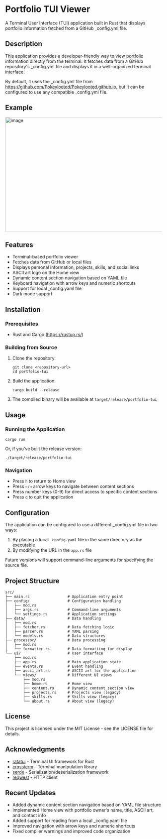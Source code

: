# Portfolio TUI Viewer

A Terminal User Interface (TUI) application built in Rust that displays portfolio information fetched from a GitHub _config.yml file.

## Description

This application provides a developer-friendly way to view portfolio information directly from the terminal. It fetches data from a GitHub repository's _config.yml file and displays it in a well-organized terminal interface.

By default, it uses the _config.yml file from https://github.com/Pokeylooted/Pokeylooted.github.io, but it can be configured to use any compatible _config.yml file.

## Example 
<img width="869" height="369" alt="image" src="https://github.com/user-attachments/assets/6841fbb3-ad06-4ec2-96fa-6885a2dd0272" />

## Features

- Terminal-based portfolio viewer
- Fetches data from GitHub or local files
- Displays personal information, projects, skills, and social links
- ASCII art logo on the Home view
- Dynamic content section navigation based on YAML file
- Keyboard navigation with arrow keys and numeric shortcuts
- Support for local _config.yaml file
- Dark mode support

## Installation

### Prerequisites

- Rust and Cargo (https://rustup.rs/)

### Building from Source

1. Clone the repository:
   ```
   git clone <repository-url>
   cd portfolio-tui
   ```

2. Build the application:
   ```
   cargo build --release
   ```

3. The compiled binary will be available at `target/release/portfolio-tui`

## Usage

### Running the Application

```
cargo run
```

Or, if you've built the release version:

```
./target/release/portfolio-tui
```

### Navigation

- Press `h` to return to Home view
- Press `←/→` arrow keys to navigate between content sections
- Press number keys (0-9) for direct access to specific content sections
- Press `q` to quit the application

## Configuration

The application can be configured to use a different _config.yml file in two ways:

1. By placing a local `_config.yaml` file in the same directory as the executable
2. By modifying the URL in the `app.rs` file

Future versions will support command-line arguments for specifying the source file.

## Project Structure

```
src/
├── main.rs                 # Application entry point
├── config/                 # Configuration handling
│   ├── mod.rs
│   ├── args.rs             # Command-line arguments
│   └── settings.rs         # Application settings
├── data/                   # Data handling
│   ├── mod.rs
│   ├── fetcher.rs          # Data fetching logic
│   ├── parser.rs           # YAML parsing
│   └── models.rs           # Data structures
├── processor/              # Data processing
│   ├── mod.rs
│   └── formatter.rs        # Data formatting for display
└── ui/                     # User interface
    ├── mod.rs
    ├── app.rs              # Main application state
    ├── events.rs           # Event handling
    ├── ascii_art.rs        # ASCII art for the application
    └── views/              # Different UI views
        ├── mod.rs
        ├── home.rs         # Home view
        ├── content.rs      # Dynamic content section view
        ├── projects.rs     # Projects view (legacy)
        ├── skills.rs       # Skills view (legacy)
        └── about.rs        # About view (legacy)
```

## License

This project is licensed under the MIT License - see the LICENSE file for details.

## Acknowledgments

- [ratatui](https://github.com/ratatui-org/ratatui) - Terminal UI framework for Rust
- [crossterm](https://github.com/crossterm-rs/crossterm) - Terminal manipulation library
- [serde](https://serde.rs/) - Serialization/deserialization framework
- [reqwest](https://github.com/seanmonstar/reqwest) - HTTP client

## Recent Updates

- Added dynamic content section navigation based on YAML file structure
- Implemented Home view with portfolio owner's name, title, ASCII art, and contact info
- Added support for reading from a local _config.yaml file
- Improved navigation with arrow keys and numeric shortcuts
- Fixed compiler warnings and improved code organization
